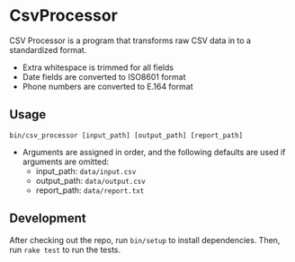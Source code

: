 # CsvProcessor

CSV Processor is a program that transforms raw CSV data in to a standardized format.

* Extra whitespace is trimmed for all fields
* Date fields are converted to ISO8601 format
* Phone numbers are converted to E.164 format

## Usage

```shell
bin/csv_processor [input_path] [output_path] [report_path]
```

* Arguments are assigned in order, and the following defaults are used if arguments are omitted:
  * input_path: `data/input.csv`
  * output_path: `data/output.csv`
  * report_path: `data/report.txt`



## Development

After checking out the repo, run `bin/setup` to install dependencies. Then, run `rake test` to run the tests.
